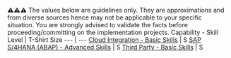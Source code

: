 

:warning::warning::warning:  The values below are guidelines only. They are approximations and from diverse sources hence may not be applicable to your specific situation. You are strongly advised to validate the facts before proceeding/committing on the implementation projects.
Capability - Skill Level | T-Shirt Size
--- | ---
[Cloud Integration - Basic Skills](/Application_Skill_Level_Definition.md#cloud-integration----basic-skills) | S
[SAP S/4HANA (ABAP) - Advanced Skills](/Application_Skill_Level_Definition.md#sap-s4hana-abap---advanced-skills) | S
[Third Party - Basic Skills](/Application_Skill_Level_Definition.md#third-party---basic-skills) | S
